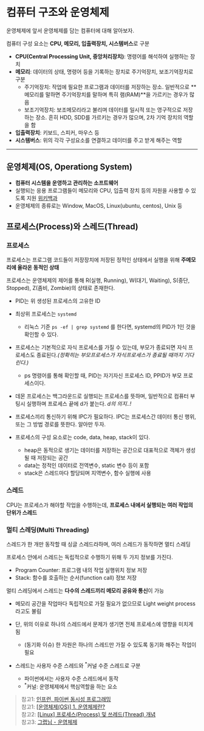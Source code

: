 # 컴퓨터 구조와 운영체제

운영체제에 앞서 운영체제를 담는 컴퓨터에 대해 알아보자.

컴퓨터 구성 요소는 **CPU, 메모리, 입출력장치, 시스템버스**로 구분

- **CPU(Central Processing Unit, 중앙처리장치)**: 명령어를 해석하여 실행하는 장치
- **메모리**: 데이터의 상태, 명령어 등을 기록하는 장치로 주기억장치, 보조기억장치로 구분
  - 주기억장치: 작업에 필요한 프로그램과 데이터를 저장하는 장소. 일반적으로 **메모리를 말하면 주기억장치를 말하며 특히 램(RAM)**을 가르키는 경우가 많음
  - 보조기억장치: 보조메모리라고 불리며 데이터를 일시적 또는 영구적으로 저장하는 장소. 흔히 HDD, SDD를 가르키는 경우가 많으며, 2차 기억 장치의 역할을 함
- **입출력장치**: 키보드, 스피커, 마우스 등
- **시스템버스**: 위의 각각 구성요소를 연결하고 데이터를 주고 받게 해주는 역할

<hr>

## 운영체제(OS, Operationg System)

- **컴퓨터 시스템을 운영하고 관리하는 소프트웨어**
- 실행되는 응용 프로그램들이 메모리와 CPU, 입출력 장치 등의 자원을 사용할 수 있도록 지원 [위키백과](https://ko.wikipedia.org/wiki/%EC%9A%B4%EC%98%81_%EC%B2%B4%EC%A0%9C)<br>
- 운영체제의 종류로는 Window, MacOS, Linux(ubuntu, centos), Unix 등

## 프로세스(Process)와 스레드(Thread)

### 프로세스

프로세스는 프로그램 코드들이 저장장치에 저장된 정적인 상태에서 실행을 위해 **주메모리에 올라온 동적인 상태**

프로세스는 운영체제의 제어를 통해 R(실행, Running), W(대기, Waiting), S(중단, Stopped), Z(좀비, Zombie)의 상태로 존재한다.

- PID는 위 생성된 프로세스의 고유한 ID
- 최상위 프로세스는 `systemd`
  - 리눅스 기준 `ps -ef | grep systemd` 를 한다면, systemd의 PID가 1인 것을 확인할 수 있다.
- 프로세스는 기본적으로 자식 프로세스를 가질 수 있는데, 부모가 종료되면 자식 프로세스도 종료된다._(정확히는 부모프로세스가 자식프로세스가 종료될 때까지 기다린다.)_

  - ps 명령어를 통해 확인할 때, PID는 자기자신 프로세스 ID, PPID가 부모 프로세스이다.

- 데몬 프로세스는 백그라운드로 실행되는 프로세스를 뜻하며, 일반적으로 컴퓨터 부팅시 실행하며 프로세스 끝에 d가 붙는다. _d의 의지..!_
- 프로세스끼리 통신하기 위해 IPC가 필요하다. IPC는 프로세스간 데이터 통신 행위, 또는 그 방법 경로를 뜻한다. 알아만 두자.

- 프로세스의 구성 요소로는 code, data, heap, stack이 있다.
  - heap은 동적으로 생기는 데이터를 저장하는 공간으로 대표적으로 객체가 생성될 때 저장되는 공간
  - data는 정적인 데이터로 전역변수, static 변수 등이 포함
  - stack은 스레드마다 할당되며 지역변수, 함수 실행에 사용

### 스레드

CPU는 프로세스가 해야할 작업을 수행하는데, **프로세스 내에서 실행되는 여러 작업의 단위가 스레드**

### 멀티 스레딩(Multi Threading)

스레드가 한 개만 동작할 때 싱글 스레드라하며, 여러 스레드가 동작하면 멀티 스레딩

프로세스 안에서 스레드는 독립적으로 수행하기 위해 두 가지 정보를 가진다.

- Program Counter: 프로그램 내의 작업 실행위치 정보 저장
- Stack: 함수를 호출하는 순서(function call) 정보 저장

멀티 스레딩에서 스레드는 **다수의 스레드끼리 메모리 공유와 통신**이 가능

- 메모리 공간을 작업마다 독립적으로 가질 필요가 없으므로 Light weight process라고도 불림
<!-- - 메모리 공유와 통신이 가능하기 때문에, 자원의 낭비를 막고 효율성을 향상 시킬 수 있음 -->

- 단, 위의 이유로 하나의 스레드에서 문제가 생기면 전체 프로세스에 영향을 미치게 됨

  - (동기화 이슈) 한 자원은 하나의 스레드만 가질 수 있도록 동기화 해주는 작업이 필요

- 스레드는 사용자 수준 스레드와 <sup>\*</sup>커널 수준 스레드로 구분
  - 파이썬에서는 사용자 수준 스레드에서 동작
  - <sup>\*</sup>커널: 운영체제에서 핵심역할을 하는 요소

> 참고1: [인프런, 파이썬 동시성 프로그래밍](https://www.inflearn.com/course/%ED%8C%8C%EC%9D%B4%EC%8D%AC-%EB%8F%99%EC%8B%9C%EC%84%B1-%ED%94%84%EB%A1%9C%EA%B7%B8%EB%9E%98%EB%B0%8D) <br>
> 참고1: [[운영체제(OS)] 1. 운영체제란?](https://velog.io/@codemcd/%EC%9A%B4%EC%98%81%EC%B2%B4%EC%A0%9COS-1.-%EC%9A%B4%EC%98%81%EC%B2%B4%EC%A0%9C%EB%9E%80) <br>
> 참고2: [[Linux] 프로세스(Process) 및 쓰레드(Thread) 개념](https://eehoeskrap.tistory.com/244) <br>
> 참고3: [그랩님 - 운영체제](https://www.notion.so/4e2c2662edf4480283af6ae0628534a5#6f41a75192cf44a9ad094046186b855d)
